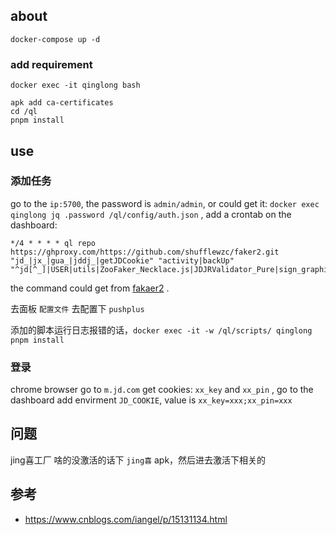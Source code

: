 
## about

```
docker-compose up -d
```

### add requirement

```
docker exec -it qinglong bash

apk add ca-certificates
cd /ql
pnpm install

```

## use

### 添加任务

go to the `ip:5700`, the password is `admin/admin`, or could get it: `docker exec qinglong jq .password /ql/config/auth.json` , add a crontab on the dashboard: 

```
*/4 * * * * ql repo https://ghproxy.com/https://github.com/shufflewzc/faker2.git "jd_|jx_|gua_|jddj_|getJDCookie" "activity|backUp" "^jd[^_]|USER|utils|ZooFaker_Necklace.js|JDJRValidator_Pure|sign_graphics_validate"
```

the command could get from [fakaer2](https://github.com/shufflewzc/faker2.git) .

去面板 `配置文件` 去配置下 `pushplus`

添加的脚本运行日志报错的话，`docker exec -it -w /ql/scripts/ qinglong pnpm install`

### 登录

chrome browser go to `m.jd.com` get cookies: `xx_key` and `xx_pin` , go to the dashboard add envirment `JD_COOKIE`, value is `xx_key=xxx;xx_pin=xxx`

## 问题

jing喜工厂 啥的没激活的话下 `jing喜` apk，然后进去激活下相关的

## 参考

- https://www.cnblogs.com/iangel/p/15131134.html
